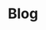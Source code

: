 ---
title: Blog
description: "The Official EleutherAI Blog: Disseminating and discussing open source AI research"
---
